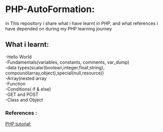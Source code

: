 # PHP-AutoFormation:
in This repository i share what i have learnt in PHP, and what references i have depended on during my PHP learning journey  
## What i learnt: 
-Hello World  
-Fundamentals(variables, constants, comments, var_dump)  
-data types(scalar(boolean,integer,float,string), compound(array,object),special(null,resource))    
-Array(nested array    
-Function   
-Conditions( if & else)    
-GET and POST    
-Class and Object   






### References :  
[PHP tutorial](https://www.phptutorial.net/);